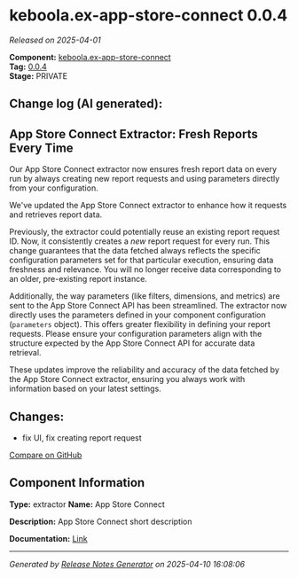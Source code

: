 #  keboola.ex-app-store-connect 0.0.4

_Released on 2025-04-01_

**Component:** [keboola.ex-app-store-connect](https://github.com/keboola/component-app-store-connect)  
**Tag:** [0.0.4](https://github.com/keboola/component-app-store-connect/releases/tag/0.0.4)  
**Stage:** PRIVATE


## Change log (AI generated):
## App Store Connect Extractor: Fresh Reports Every Time
Our App Store Connect extractor now ensures fresh report data on every run by always creating new report requests and using parameters directly from your configuration.

We've updated the App Store Connect extractor to enhance how it requests and retrieves report data.

Previously, the extractor could potentially reuse an existing report request ID. Now, it consistently creates a *new* report request for every run. This change guarantees that the data fetched always reflects the specific configuration parameters set for that particular execution, ensuring data freshness and relevance. You will no longer receive data corresponding to an older, pre-existing report instance.

Additionally, the way parameters (like filters, dimensions, and metrics) are sent to the App Store Connect API has been streamlined. The extractor now directly uses the parameters defined in your component configuration (`parameters` object). This offers greater flexibility in defining your report requests. Please ensure your configuration parameters align with the structure expected by the App Store Connect API for accurate data retrieval.

These updates improve the reliability and accuracy of the data fetched by the App Store Connect extractor, ensuring you always work with information based on your latest settings.



## Changes:



- fix UI, fix creating report request 



[Compare on GitHub](https://github.com/keboola/component-app-store-connect/compare/0.0.3...0.0.4)



## Component Information
**Type:** extractor
**Name:** App Store Connect

**Description:** App Store Connect short description


**Documentation:** [Link](https://github.com/keboola/component-app-store-connect/blob/master/README.md)



---
_Generated by [Release Notes Generator](https://github.com/keboola/release-notes-generator)
on 2025-04-10 16:08:06_